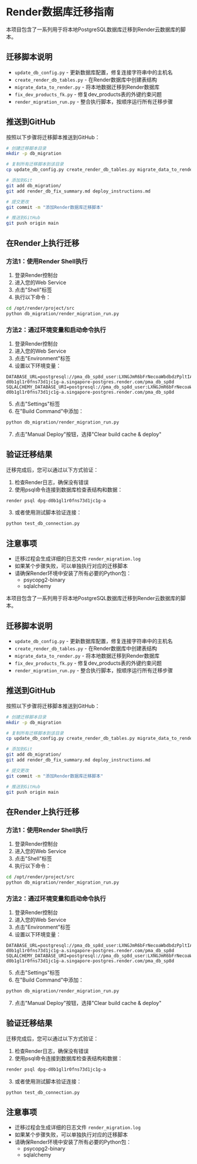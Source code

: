 # Render数据库迁移指南

本项目包含了一系列用于将本地PostgreSQL数据库迁移到Render云数据库的脚本。

## 迁移脚本说明

- `update_db_config.py` - 更新数据库配置，修复连接字符串中的主机名
- `create_render_db_tables.py` - 在Render数据库中创建表结构
- `migrate_data_to_render.py` - 将本地数据迁移到Render数据库
- `fix_dev_products_fk.py` - 修复dev_products表的外键约束问题
- `render_migration_run.py` - 整合执行脚本，按顺序运行所有迁移步骤

## 推送到GitHub

按照以下步骤将迁移脚本推送到GitHub：

```bash
# 创建迁移脚本目录
mkdir -p db_migration

# 复制所有迁移脚本到该目录
cp update_db_config.py create_render_db_tables.py migrate_data_to_render.py fix_dev_products_fk.py render_migration_run.py db_migration/

# 添加到Git
git add db_migration/
git add render_db_fix_summary.md deploy_instructions.md

# 提交更改
git commit -m "添加Render数据库迁移脚本"

# 推送到GitHub
git push origin main
```

## 在Render上执行迁移

### 方法1：使用Render Shell执行

1. 登录Render控制台
2. 进入您的Web Service
3. 点击"Shell"标签
4. 执行以下命令：

```bash
cd /opt/render/project/src
python db_migration/render_migration_run.py
```

### 方法2：通过环境变量和启动命令执行

1. 登录Render控制台
2. 进入您的Web Service
3. 点击"Environment"标签
4. 设置以下环境变量：

```
DATABASE_URL=postgresql://pma_db_sp8d_user:LXNGJmR6bFrNecoaWbdbdzPpltIAd40w@dpg-d0b1gl1r0fns73d1jc1g-a.singapore-postgres.render.com/pma_db_sp8d
SQLALCHEMY_DATABASE_URI=postgresql://pma_db_sp8d_user:LXNGJmR6bFrNecoaWbdbdzPpltIAd40w@dpg-d0b1gl1r0fns73d1jc1g-a.singapore-postgres.render.com/pma_db_sp8d
```

5. 点击"Settings"标签
6. 在"Build Command"中添加：

```bash
python db_migration/render_migration_run.py
```

7. 点击"Manual Deploy"按钮，选择"Clear build cache & deploy"

## 验证迁移结果

迁移完成后，您可以通过以下方式验证：

1. 检查Render日志，确保没有错误
2. 使用psql命令连接到数据库检查表结构和数据：

```bash
render psql dpg-d0b1gl1r0fns73d1jc1g-a
```

3. 或者使用测试脚本验证连接：

```bash
python test_db_connection.py
```

## 注意事项

- 迁移过程会生成详细的日志文件 `render_migration.log`
- 如果某个步骤失败，可以单独执行对应的迁移脚本
- 请确保Render环境中安装了所有必要的Python包：
  - psycopg2-binary
  - sqlalchemy 

本项目包含了一系列用于将本地PostgreSQL数据库迁移到Render云数据库的脚本。

## 迁移脚本说明

- `update_db_config.py` - 更新数据库配置，修复连接字符串中的主机名
- `create_render_db_tables.py` - 在Render数据库中创建表结构
- `migrate_data_to_render.py` - 将本地数据迁移到Render数据库
- `fix_dev_products_fk.py` - 修复dev_products表的外键约束问题
- `render_migration_run.py` - 整合执行脚本，按顺序运行所有迁移步骤

## 推送到GitHub

按照以下步骤将迁移脚本推送到GitHub：

```bash
# 创建迁移脚本目录
mkdir -p db_migration

# 复制所有迁移脚本到该目录
cp update_db_config.py create_render_db_tables.py migrate_data_to_render.py fix_dev_products_fk.py render_migration_run.py db_migration/

# 添加到Git
git add db_migration/
git add render_db_fix_summary.md deploy_instructions.md

# 提交更改
git commit -m "添加Render数据库迁移脚本"

# 推送到GitHub
git push origin main
```

## 在Render上执行迁移

### 方法1：使用Render Shell执行

1. 登录Render控制台
2. 进入您的Web Service
3. 点击"Shell"标签
4. 执行以下命令：

```bash
cd /opt/render/project/src
python db_migration/render_migration_run.py
```

### 方法2：通过环境变量和启动命令执行

1. 登录Render控制台
2. 进入您的Web Service
3. 点击"Environment"标签
4. 设置以下环境变量：

```
DATABASE_URL=postgresql://pma_db_sp8d_user:LXNGJmR6bFrNecoaWbdbdzPpltIAd40w@dpg-d0b1gl1r0fns73d1jc1g-a.singapore-postgres.render.com/pma_db_sp8d
SQLALCHEMY_DATABASE_URI=postgresql://pma_db_sp8d_user:LXNGJmR6bFrNecoaWbdbdzPpltIAd40w@dpg-d0b1gl1r0fns73d1jc1g-a.singapore-postgres.render.com/pma_db_sp8d
```

5. 点击"Settings"标签
6. 在"Build Command"中添加：

```bash
python db_migration/render_migration_run.py
```

7. 点击"Manual Deploy"按钮，选择"Clear build cache & deploy"

## 验证迁移结果

迁移完成后，您可以通过以下方式验证：

1. 检查Render日志，确保没有错误
2. 使用psql命令连接到数据库检查表结构和数据：

```bash
render psql dpg-d0b1gl1r0fns73d1jc1g-a
```

3. 或者使用测试脚本验证连接：

```bash
python test_db_connection.py
```

## 注意事项

- 迁移过程会生成详细的日志文件 `render_migration.log`
- 如果某个步骤失败，可以单独执行对应的迁移脚本
- 请确保Render环境中安装了所有必要的Python包：
  - psycopg2-binary
  - sqlalchemy 